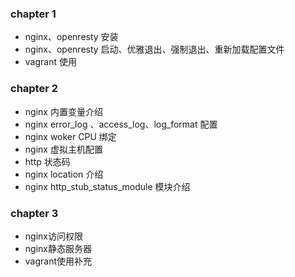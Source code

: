 ### chapter 1 

- nginx、openresty 安装
- nginx、openresty 启动、优雅退出、强制退出、重新加载配置文件
- vagrant 使用


### chapter 2

- nginx 内置变量介绍
- nginx error_log 、access_log、log_format  配置
- nginx woker  CPU 绑定
- nginx 虚拟主机配置
- http 状态码
- nginx location 介绍
- nginx http_stub_status_module 模块介绍

### chapter 3
- nginx访问权限
- nginx静态服务器
- vagrant使用补充
 